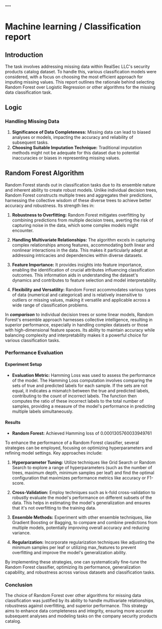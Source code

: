"""
# Machine learning / Classification report

## Introduction
The task involves addressing missing data within RealSec LLC's security products catalog dataset. 
To handle this, various classification models were considered, with a focus on choosing the most efficient approach for imputing missing values. This report outlines the rationale behind selecting Random Forest over Logistic Regression or other algorithms for the missing data classification task.

## Logic

### Handling Missing Data
1. **Significance of Data Completeness:** Missing data can lead to biased analyses or models, impacting the accuracy and reliability of subsequent tasks.
2. **Choosing Suitable Imputation Technique:** Traditional imputation methods might not be adequate for this dataset due to potential inaccuracies or biases in representing missing values.


## Random Forest Algorithm 

Random Forest stands out in classification tasks due to its ensemble nature and inherent ability to create robust models. Unlike individual decision trees, Random Forest constructs multiple trees and aggregates their predictions, harnessing the collective wisdom of these diverse trees to achieve better accuracy and robustness. Its strength lies in:

1. **Robustness to Overfitting:** Random Forest mitigates overfitting by combining predictions from multiple decision trees, averting the risk of capturing noise in the data, which some complex models might encounter.

2. **Handling Multivariate Relationships:** The algorithm excels in capturing complex relationships among features, accommodating both linear and nonlinear interactions in the data. This makes it particularly adept at addressing intricacies and dependencies within diverse datasets.

3. **Feature Importance:** It provides insights into feature importance, enabling the identification of crucial attributes influencing classification outcomes. This information aids in understanding the dataset's dynamics and contributes to feature selection and model interpretability.

4. **Flexibility and Versatility:** Random Forest accommodates various types of data (numerical and categorical) and is relatively insensitive to outliers or missing values, making it versatile and applicable across a wide range of classification problems.

In ***comparison*** to individual decision trees or some linear models, Random Forest's ensemble approach harnesses collective intelligence, resulting in superior performance, especially in handling complex datasets or those with high-dimensional feature spaces. Its ability to maintain accuracy while balancing complexity and interpretability makes it a powerful choice for various classification tasks.




### Performance Evaluation

#### Experiment Setup
- **Evaluation Metric:** Hamming Loss was used to assess the performance of the model.
The Hamming Loss computation involves comparing the sets of true and predicted labels for each sample. If the sets are not equal, it indicates a mismatch between the true and predicted labels, contributing to the count of incorrect labels. The function then computes the ratio of these incorrect labels to the total number of samples, providing a measure of the model's performance in predicting multiple labels simultaneously.

#### Results
- **Random Forest:** Achieved Hamming loss of 0.0001305760033949761 

To enhance the performance of a Random Forest classifier, several strategies can be employed, focusing on optimizing hyperparameters and refining model settings. Key approaches include:

1. **Hyperparameter Tuning:** Utilize techniques like Grid Search or Random Search to explore a range of hyperparameters (such as the number of trees, maximum depth, minimum samples per leaf) and find the optimal configuration that maximizes performance metrics like accuracy or F1-score.

2. **Cross-Validation:** Employ techniques such as k-fold cross-validation to robustly evaluate the model's performance on different subsets of the data. This helps in estimating the model's generalization and ensures that it's not overfitting to the training data.

3. **Ensemble Methods:** Experiment with other ensemble techniques, like Gradient Boosting or Bagging, to compare and combine predictions from multiple models, potentially improving overall accuracy and reducing variance.


4. **Regularization:** Incorporate regularization techniques like adjusting the minimum samples per leaf or utilizing max_features to prevent overfitting and improve the model's generalization ability.

By implementing these strategies, one can systematically fine-tune the Random Forest classifier, optimizing its performance, generalization capability, and robustness across various datasets and classification tasks.



### Conclusion
The choice of Random Forest over other algorithms for missing data classification was justified by its ability to handle multivariate relationships, robustness against overfitting, and superior performance. This strategy aims to enhance data completeness and integrity, ensuring more accurate subsequent analyses and modeling tasks on the company security products catalog.

